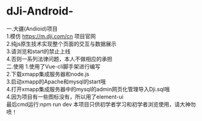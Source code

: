 # dJi-Android-
一.大疆(Andioid)项目 </br>
1.模仿 https://m.dji.com/cn 项目官网</br>
2.纯js原生技术实现整个页面的交互与数据展示</br>
3.请浏览和start的禁止上线</br>
4.否则一系列法律问题，本人不做相应的承担</br>
二.使用
1.使用了Vue-cli脚手架进行编写</br>
2.下载xmapp集成服务器和node.js</br>
3.启动xmapp的Apache和mysql的start哦</br>
4.打开xmapp集成服务器中的mysql的admin网页化管理导入Dji.sql哦</br>
4.因为项目有一些图标没有，所以用了element-ui</br>
最后cmd运行:npm run dev
本项目只供初学者学习和初学者浏览使用，请大神勿喷！
